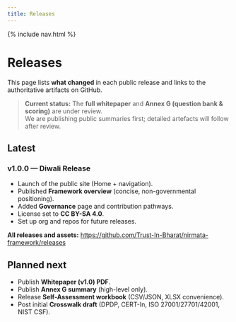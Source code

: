 ```yaml
---
title: Releases
---
```

{% include nav.html %}

# Releases

This page lists **what changed** in each public release and links to the authoritative artifacts on GitHub.

> **Current status:** The **full whitepaper** and **Annex G (question bank & scoring)** are under review.  
> We are publishing public summaries first; detailed artefacts will follow after review.

## Latest
### v1.0.0 — Diwali Release
- Launch of the public site (Home + navigation).
- Published **Framework overview** (concise, non-governmental positioning).
- Added **Governance** page and contribution pathways.
- License set to **CC BY-SA 4.0**.
- Set up org and repos for future releases.

**All releases and assets:** https://github.com/Trust-In-Bharat/nirmata-framework/releases

## Planned next
- Publish **Whitepaper (v1.0) PDF**.
- Publish **Annex G summary** (high-level only).
- Release **Self-Assessment workbook** (CSV/JSON, XLSX convenience).
- Post initial **Crosswalk draft** (DPDP, CERT-In, ISO 27001/27701/42001, NIST CSF).
